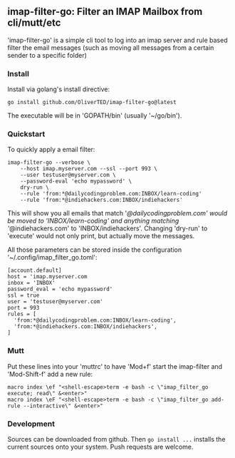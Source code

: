 ## imap-filter-go: Filter an IMAP Mailbox from cli/mutt/etc

'imap-filter-go' is a simple cli tool to log into an imap server and rule based filter the email messages (such as moving all messages from a certain sender to a specific folder)

### Install

Install via golang's install directive:

```
go install github.com/OliverTED/imap-filter-go@latest
```

The executable will be in 'GOPATH/bin' (usually '~/go/bin').

### Quickstart


To quickly apply a email filter:

```
imap-filter-go --verbose \
    --host imap.myserver.com --ssl --port 993 \
    --user testuser@myserver.com \
    --password-eval 'echo mypassword' \
    dry-run \
    --rule 'from:*@dailycodingproblem.com:INBOX/learn-coding'
    --rule 'from:*@indiehackers.com:INBOX/indiehackers'
```


This will show you all emails that match '*@dailycodingproblem.com'
would be moved to 'INBOX/learn-coding' and anything matching
'*@indiehackers.com' to 'INBOX/indiehackers'.  Changing 'dry-run' to
'execute' would not only print, but actually move the messages.

All those parameters can be stored inside the configuration
'~/.config/imap_filter_go.toml':

```
[account.default]
host = 'imap.myserver.com
inbox = 'INBOX'
password_eval = 'echo mypassword'
ssl = true
user = 'testuser@myserver.com'
port = 993
rules = [
  'from:*@dailycodingproblem.com:INBOX/learn-coding',
  'from:*@indiehackers.com:INBOX/indiehackers',
]
```



### Mutt

Put these lines into your 'muttrc' to have 'Mod+f' start the imap-filter and 'Mod-Shift-f' add a new rule:

```
macro index \ef "<shell-escape>term -e bash -c \"imap_filter_go execute; read\" &<enter>"
macro index \eF "<shell-escape>term -e bash -c \"imap_filter_go add-rule --interactive\" &<enter>"
```

### Development


Sources can be downloaded from github.  Then ```go install ...``` installs the current sources onto your system.  Push requests are welcome.
